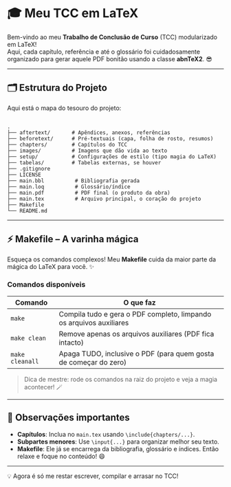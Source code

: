 
# 🎓 Meu TCC em LaTeX

Bem-vindo ao meu **Trabalho de Conclusão de Curso** (TCC) modularizado em LaTeX!  
Aqui, cada capítulo, referência e até o glossário foi cuidadosamente organizado para gerar aquele PDF bonitão usando a classe **abnTeX2**. 😎

---

## 🗂 Estrutura do Projeto

Aqui está o mapa do tesouro do projeto:

```

.
├── aftertext/       # Apêndices, anexos, referências
├── beforetext/      # Pré-textuais (capa, folha de rosto, resumos)
├── chapters/        # Capítulos do TCC
├── images/          # Imagens que dão vida ao texto
├── setup/           # Configurações de estilo (tipo magia do LaTeX)
├── tabelas/         # Tabelas externas, se houver
├── .gitignore
├── LICENSE
├── main.bbl          # Bibliografia gerada
├── main.loq          # Glossário/índice
├── main.pdf          # PDF final (o produto da obra)
├── main.tex          # Arquivo principal, o coração do projeto
├── Makefile
└── README.md

```

---

## ⚡ Makefile – A varinha mágica

Esqueça os comandos complexos! Meu **Makefile** cuida da maior parte da mágica do LaTeX para você. ✨  

### Comandos disponíveis

| Comando         | O que faz |
|-----------------|-----------|
| `make`          | Compila tudo e gera o PDF completo, limpando os arquivos auxiliares |
| `make clean`    | Remove apenas os arquivos auxiliares (PDF fica intacto) |
| `make cleanall` | Apaga TUDO, inclusive o PDF (para quem gosta de começar do zero) |

> Dica de mestre: rode os comandos na raiz do projeto e veja a magia acontecer! 🪄

---

## 📌 Observações importantes

- **Capítulos**: Inclua no `main.tex` usando `\include{chapters/...}`.  
- **Subpartes menores**: Use `\input{...}` para organizar melhor seu texto.  
- **Makefile**: Ele já se encarrega da bibliografia, glossário e índices. Então relaxe e foque no conteúdo! 😄

---
💡 Agora é só me restar escrever, compilar e arrasar no TCC!
